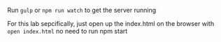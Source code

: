 Run `gulp` or `npm run watch` to get the server running

For this lab sepcifically, just open up the index.html on the browser with `open index.html` no need to run npm start
